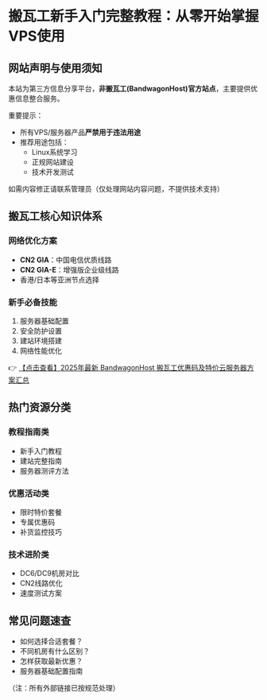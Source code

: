 # 搬瓦工新手入门完整教程：从零开始掌握VPS使用

## 网站声明与使用须知

本站为第三方信息分享平台，**非搬瓦工(BandwagonHost)官方站点**，主要提供优惠信息整合服务。

重要提示：
- 所有VPS/服务器产品**严禁用于违法用途**
- 推荐用途包括：
  - Linux系统学习
  - 正规网站建设
  - 技术开发测试

如需内容修正请联系管理员（仅处理网站内容问题，不提供技术支持）

## 搬瓦工核心知识体系

### 网络优化方案
- **CN2 GIA**：中国电信优质线路
- **CN2 GIA-E**：增强版企业级线路
- 香港/日本等亚洲节点选择

### 新手必备技能
1. 服务器基础配置
2. 安全防护设置
3. 建站环境搭建
4. 网络性能优化

👉 [【点击查看】2025年最新 BandwagonHost 搬瓦工优惠码及特价云服务器方案汇总](https://bit.ly/banwagon)

## 热门资源分类

### 教程指南类
- 新手入门教程
- 建站完整指南
- 服务器测评方法

### 优惠活动类
- 限时特价套餐
- 专属优惠码
- 补货监控技巧

### 技术进阶类
- DC6/DC9机房对比
- CN2线路优化
- 速度测试方案

## 常见问题速查
- 如何选择合适套餐？
- 不同机房有什么区别？
- 怎样获取最新优惠？
- 服务器基础配置指南

（注：所有外部链接已按规范处理）